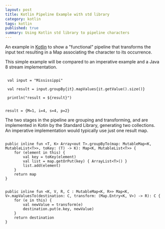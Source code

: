 ```yaml
---
layout: post
title: Kotlin Pipeline Example with std library
category: kotlin
tags: kotlin
published: true
summary: Using Kotlin std library to pipeline characters
---
```


An example in [Kotlin](http://kotlinlang.org) to show a "functional" pipeline that transforms the input text   resulting in a Map associating the character to its occurrence.

This simple example will be compared to an imperative example and a Java 8 stream implementation.

~~~

 val input = "Mississippi"

 val result = input.groupBy{it}.mapValues{it.getValue().size()}

 println("result = ${result}")
 
~~~

~~~
result = {M=1, i=4, s=4, p=2}
~~~

The two stages in the pipeline are grouping and transforming, and are implemented in Kotin by the Standard Library, generating two collections. An imperative implementation would typically use just one result map.

~~~

public inline fun <T, K> Array<out T>.groupByTo(map: MutableMap<K, MutableList<T>>, toKey: (T) -> K): Map<K, MutableList<T>> {
    for (element in this) {
        val key = toKey(element)
        val list = map.getOrPut(key) { ArrayList<T>() }
        list.add(element)
    }
    return map
}

~~~

~~~

public inline fun <K, V, R, C : MutableMap<K, R>> Map<K, V>.mapValuesTo(destination: C, transform: (Map.Entry<K, V>) -> R): C {
    for (e in this) {
        val newValue = transform(e)
        destination.put(e.key, newValue)
    }
    return destination
}
~~~
